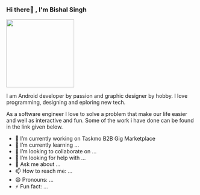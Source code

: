 ### Hi there👋 , I'm Bishal Singh

<img height="180em" src="https://github-readme-stats.vercel.app/api?username=Gapur&show_icons=true&hide_border=true&&count_private=true&include_all_commits=true" />

I am Android developer by passion and graphic designer by hobby. I love programming, designing and eploring new tech.

As a software engineer I love to solve a problem that make our life easier and well as interactive and fun. 
Some of the work i have done can be found in the link given below.

- 🔭 I’m currently working on Taskmo B2B Gig Marketplace
- 🌱 I’m currently learning ...
- 👯 I’m looking to collaborate on ...
- 🤔 I’m looking for help with ...
- 💬 Ask me about ...
- 📫 How to reach me: ...
- 😄 Pronouns: ...
- ⚡ Fun fact: ...

